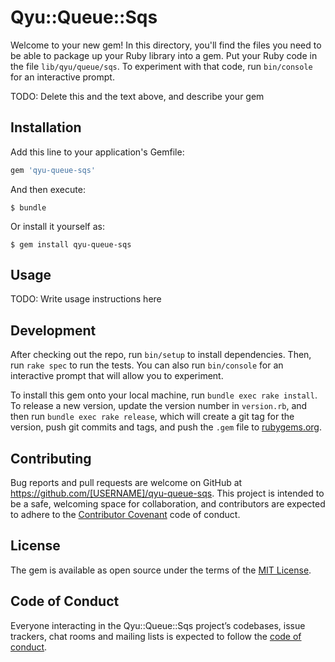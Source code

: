# Qyu::Queue::Sqs

Welcome to your new gem! In this directory, you'll find the files you need to be able to package up your Ruby library into a gem. Put your Ruby code in the file `lib/qyu/queue/sqs`. To experiment with that code, run `bin/console` for an interactive prompt.

TODO: Delete this and the text above, and describe your gem

## Installation

Add this line to your application's Gemfile:

```ruby
gem 'qyu-queue-sqs'
```

And then execute:

    $ bundle

Or install it yourself as:

    $ gem install qyu-queue-sqs

## Usage

TODO: Write usage instructions here

## Development

After checking out the repo, run `bin/setup` to install dependencies. Then, run `rake spec` to run the tests. You can also run `bin/console` for an interactive prompt that will allow you to experiment.

To install this gem onto your local machine, run `bundle exec rake install`. To release a new version, update the version number in `version.rb`, and then run `bundle exec rake release`, which will create a git tag for the version, push git commits and tags, and push the `.gem` file to [rubygems.org](https://rubygems.org).

## Contributing

Bug reports and pull requests are welcome on GitHub at https://github.com/[USERNAME]/qyu-queue-sqs. This project is intended to be a safe, welcoming space for collaboration, and contributors are expected to adhere to the [Contributor Covenant](http://contributor-covenant.org) code of conduct.

## License

The gem is available as open source under the terms of the [MIT License](https://opensource.org/licenses/MIT).

## Code of Conduct

Everyone interacting in the Qyu::Queue::Sqs project’s codebases, issue trackers, chat rooms and mailing lists is expected to follow the [code of conduct](https://github.com/[USERNAME]/qyu-queue-sqs/blob/master/CODE_OF_CONDUCT.md).
